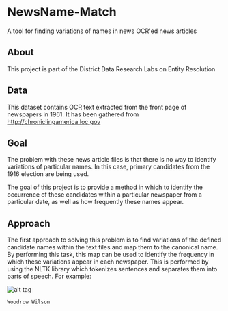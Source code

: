 NewsName-Match
==============

A tool for finding variations of names in news OCR'ed news articles

About
-----

This project is part of the District Data Research Labs on Entity Resolution

Data
----

This dataset contains OCR text extracted from the front page of newspapers in 1961.  It has been gathered from http://chroniclingamerica.loc.gov

Goal
----

The problem with these news article files is that there is no way to identify variations of particular names.  In this case, primary candidates from the 1916 election are being used.

The goal of this project is to provide a method in which to identify the occurrence of these candidates within a particular newspaper from a particular date, as well as how frequently these names appear.

Approach
--------

The first approach to solving this problem is to find variations of the defined candidate names within the text files and map them to the canonical name.  By performing this task, this map can be used to identify the frequency in which these variations appear in each newspaper.  This is performed by using the NLTK library which tokenizes sentences and separates them into parts of speech.  For example:

![alt tag](https://raw.githubusercontent.com/bahadasx/docs/ie-architecture.png)

```
Woodrow Wilson
```
